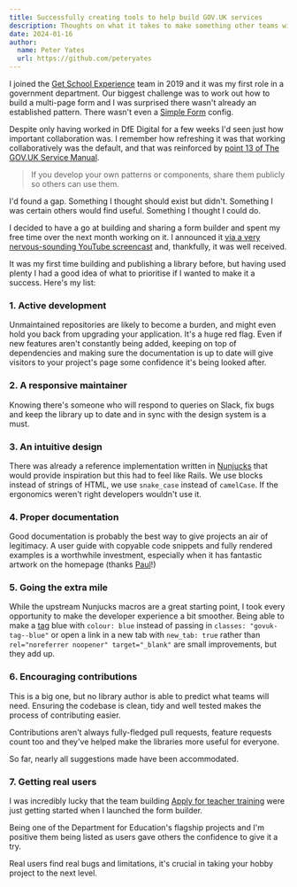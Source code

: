 ```yaml
---
title: Successfully creating tools to help build GOV.UK services
description: Thoughts on what it takes to make something other teams will use
date: 2024-01-16
author:
  name: Peter Yates
  url: https://github.com/peteryates
---
```


I joined the [Get School Experience](https://schoolexperience.education.gov.uk/) team in 2019 and it was my first role in a government department. Our biggest challenge was to work out how to build a multi-page form and I was surprised there wasn't already an established pattern. There wasn't even a [Simple Form](https://github.com/heartcombo/simple_form) config.

Despite only having worked in DfE Digital for a few weeks I'd seen just how important collaboration was. I remember how refreshing it was that working collaboratively was the default, and that was reinforced by [point 13 of The GOV.UK Service Manual](https://www.gov.uk/service-manual/service-standard/point-13-use-common-standards-components-patterns).

> If you develop your own patterns or components, share them publicly so others can use them.

I'd found a gap. Something I thought should exist but didn't. Something I was certain others would find useful. Something I thought I could do.

I decided to have a go at building and sharing a form builder and spent my free time over the next month working on it. I announced it [via a very nervous-sounding YouTube screencast](https://www.youtube.com/watch?v=PhoFZ0qXAlA) and, thankfully, it was well received.

It was my first time building and publishing a library before, but having used plenty I had a good idea of what to prioritise if I wanted to make it a success. Here's my list:

### 1. Active development 

Unmaintained repositories are likely to become a burden, and might even hold you back from upgrading your application. It's a huge red flag. Even if new features aren't constantly being added, keeping on top of dependencies and making sure the documentation is up to date will give visitors to your project's page some confidence it's being looked after.

### 2. A responsive maintainer

Knowing there's someone who will respond to queries on Slack, fix bugs and keep the library up to date and in sync with the design system is a must.

### 3. An intuitive design

There was already a reference implementation written in [Nunjucks](https://mozilla.github.io/nunjucks/) that would provide inspiration but this had to feel like Rails. We use blocks instead of strings of HTML, we use `snake_case` instead of `camelCase`. If the ergonomics weren't right developers wouldn't use it.

### 4. Proper documentation

Good documentation is probably the best way to give projects an air of legitimacy. A user guide with copyable code snippets and fully rendered examples is a worthwhile investment, especially when it has fantastic artwork on the homepage (thanks [Paul](https://github.com/paulrobertlloyd)!)

<!-- TODO: screenshots of the guide homepages? -->

### 5. Going the extra mile

While the upstream Nunjucks macros are a great starting point, I took every opportunity to make the developer experience a bit smoother. Being able to make a [tag](https://design-system.service.gov.uk/components/tag/) blue with `colour: blue` instead of passing in `classes: "govuk-tag--blue"` or open a link in a new tab with `new_tab: true` rather than `rel="noreferrer noopener" target="_blank"` are small improvements, but they add up.

### 6. Encouraging contributions

This is a big one, but no library author is able to predict what teams will need. Ensuring the codebase is clean, tidy and well tested makes the process of contributing easier.

Contributions aren't always fully-fledged pull requests, feature requests count too and they've helped make the libraries more useful for everyone.

So far, nearly all suggestions made have been accommodated.

### 7. Getting real users

I was incredibly lucky that the team building [Apply for teacher training](https://www.gov.uk/apply-for-teacher-training) were just getting started when I launched the form builder.

Being one of the Department for Education's flagship projects and I'm positive them being listed as users gave others the confidence to give it a try.

Real users find real bugs and limitations, it's crucial in taking your hobby project to the next level.

